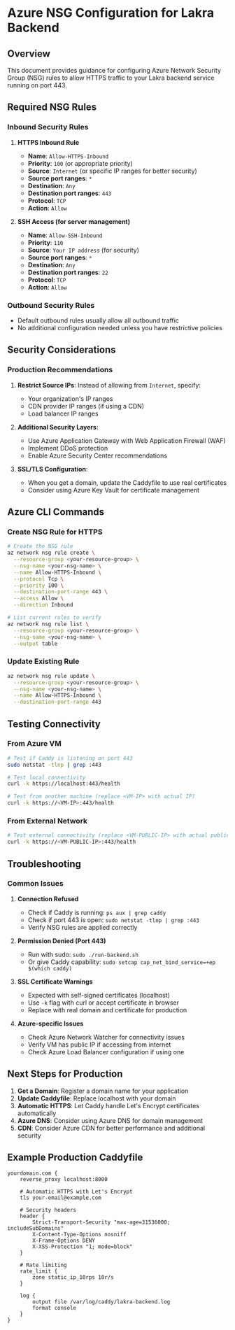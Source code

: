 # Azure NSG Configuration for Lakra Backend

## Overview
This document provides guidance for configuring Azure Network Security Group (NSG) rules to allow HTTPS traffic to your Lakra backend service running on port 443.

## Required NSG Rules

### Inbound Security Rules

1. **HTTPS Inbound Rule**
   - **Name**: `Allow-HTTPS-Inbound`
   - **Priority**: `100` (or appropriate priority)
   - **Source**: `Internet` (or specific IP ranges for better security)
   - **Source port ranges**: `*`
   - **Destination**: `Any`
   - **Destination port ranges**: `443`
   - **Protocol**: `TCP`
   - **Action**: `Allow`

2. **SSH Access (for server management)**
   - **Name**: `Allow-SSH-Inbound`
   - **Priority**: `110`
   - **Source**: `Your IP address` (for security)
   - **Source port ranges**: `*`
   - **Destination**: `Any`
   - **Destination port ranges**: `22`
   - **Protocol**: `TCP`
   - **Action**: `Allow`

### Outbound Security Rules
- Default outbound rules usually allow all outbound traffic
- No additional configuration needed unless you have restrictive policies

## Security Considerations

### Production Recommendations
1. **Restrict Source IPs**: Instead of allowing from `Internet`, specify:
   - Your organization's IP ranges
   - CDN provider IP ranges (if using a CDN)
   - Load balancer IP ranges

2. **Additional Security Layers**:
   - Use Azure Application Gateway with Web Application Firewall (WAF)
   - Implement DDoS protection
   - Enable Azure Security Center recommendations

3. **SSL/TLS Configuration**:
   - When you get a domain, update the Caddyfile to use real certificates
   - Consider using Azure Key Vault for certificate management

## Azure CLI Commands

### Create NSG Rule for HTTPS
```bash
# Create the NSG rule
az network nsg rule create \
  --resource-group <your-resource-group> \
  --nsg-name <your-nsg-name> \
  --name Allow-HTTPS-Inbound \
  --protocol Tcp \
  --priority 100 \
  --destination-port-range 443 \
  --access Allow \
  --direction Inbound

# List current rules to verify
az network nsg rule list \
  --resource-group <your-resource-group> \
  --nsg-name <your-nsg-name> \
  --output table
```

### Update Existing Rule
```bash
az network nsg rule update \
  --resource-group <your-resource-group> \
  --nsg-name <your-nsg-name> \
  --name Allow-HTTPS-Inbound \
  --destination-port-range 443
```

## Testing Connectivity

### From Azure VM
```bash
# Test if Caddy is listening on port 443
sudo netstat -tlnp | grep :443

# Test local connectivity
curl -k https://localhost:443/health

# Test from another machine (replace <VM-IP> with actual IP)
curl -k https://<VM-IP>:443/health
```

### From External Network
```bash
# Test external connectivity (replace <VM-PUBLIC-IP> with actual public IP)
curl -k https://<VM-PUBLIC-IP>:443/health
```

## Troubleshooting

### Common Issues

1. **Connection Refused**
   - Check if Caddy is running: `ps aux | grep caddy`
   - Check if port 443 is open: `sudo netstat -tlnp | grep :443`
   - Verify NSG rules are applied correctly

2. **Permission Denied (Port 443)**
   - Run with sudo: `sudo ./run-backend.sh`
   - Or give Caddy capability: `sudo setcap cap_net_bind_service=+ep $(which caddy)`

3. **SSL Certificate Warnings**
   - Expected with self-signed certificates (localhost)
   - Use `-k` flag with curl or accept certificate in browser
   - Replace with real domain and certificate for production

4. **Azure-specific Issues**
   - Check Azure Network Watcher for connectivity issues
   - Verify VM has public IP if accessing from internet
   - Check Azure Load Balancer configuration if using one

## Next Steps for Production

1. **Get a Domain**: Register a domain name for your application
2. **Update Caddyfile**: Replace localhost with your domain
3. **Automatic HTTPS**: Let Caddy handle Let's Encrypt certificates automatically
4. **Azure DNS**: Consider using Azure DNS for domain management
5. **CDN**: Consider Azure CDN for better performance and additional security

## Example Production Caddyfile
```
yourdomain.com {
    reverse_proxy localhost:8000
    
    # Automatic HTTPS with Let's Encrypt
    tls your-email@example.com
    
    # Security headers
    header {
        Strict-Transport-Security "max-age=31536000; includeSubDomains"
        X-Content-Type-Options nosniff
        X-Frame-Options DENY
        X-XSS-Protection "1; mode=block"
    }
    
    # Rate limiting
    rate_limit {
        zone static_ip_10rps 10r/s
    }
    
    log {
        output file /var/log/caddy/lakra-backend.log
        format console
    }
}
```
